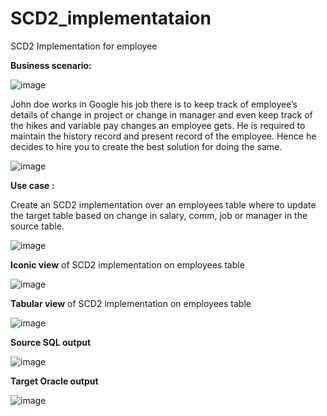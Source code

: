 # SCD2_implementataion

SCD2 Implementation for employee

**Business scenario:**

![image](https://user-images.githubusercontent.com/100192165/155976978-fd2a9748-2b88-4f9b-9e41-6a940590a597.png)

John doe works in Google his job there is to keep track of employee’s details of change in project or change in manager and even keep track of the hikes and variable pay changes an employee gets.
He is required to maintain the history record and present record of the employee.
Hence he decides to hire you to create the best solution for doing the same.


![image](https://user-images.githubusercontent.com/100192165/155978117-d05e5152-3bf9-44b8-83dc-fa21e679e3e7.png)


**Use case :**

Create an SCD2 implementation over an employees table where to update the target table based on change in salary, comm, job or manager in the source table.

![image](https://user-images.githubusercontent.com/100192165/155977502-5fa280d1-69a4-485e-bd67-449d33129186.png)



**Iconic view** of SCD2 implementation on employees table

![image](https://user-images.githubusercontent.com/100192165/155920151-0a743708-39ee-43ae-b8e0-2a255d5638b8.png)

**Tabular view** of SCD2 implementation on employees table

![image](https://user-images.githubusercontent.com/100192165/155920187-df156dbe-d7be-4dbb-92dc-ae3e01749c29.png)

**Source SQL output**

![image](https://user-images.githubusercontent.com/100192165/155920217-63445ff4-e421-48d6-9e86-0a99aec55833.png)


**Target Oracle output**

![image](https://user-images.githubusercontent.com/100192165/155920233-6b20bcff-c40b-464b-a66a-42908f04d3cb.png)
